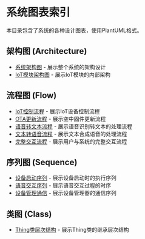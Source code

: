 # 系统图表索引

本目录包含了系统的各种设计图表，使用PlantUML格式。

## 架构图 (Architecture)

- [系统架构图](diagram_architecture_system.puml) - 展示整个系统的架构设计
- [IoT模块架构图](diagram_architecture_iot_module.puml) - 展示IoT模块的内部架构

## 流程图 (Flow)

- [IoT控制流程](diagram_flow_iot_control.puml) - 展示IoT设备控制流程
- [OTA更新流程](diagram_flow_ota_update.puml) - 展示空中固件更新流程
- [语音转文本流程](diagram_flow_voice_to_text.puml) - 展示语音识别转文本的处理流程
- [文本转语音流程](diagram_flow_text_to_speech.puml) - 展示文本合成语音的处理流程
- [完整交互流程](diagram_flow_complete_interaction.puml) - 展示用户与系统的完整交互流程

## 序列图 (Sequence)

- [设备启动序列](diagram_sequence_device_boot.puml) - 展示设备启动时的执行序列
- [语音交互序列](diagram_sequence_voice_interaction.puml) - 展示语音交互过程的时序
- [设备管理通信](diagram_sequence_thing_manager_communication.puml) - 展示设备管理器的通信序列

## 类图 (Class)

- [Thing类层次结构](diagram_class_thing_hierarchy.puml) - 展示Thing类的继承层次结构 